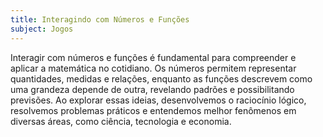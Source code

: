 ```yaml
---
title: Interagindo com Números e Funções
subject: Jogos
---
```



Interagir com números e funções é fundamental para compreender e aplicar a matemática no cotidiano. Os números permitem representar quantidades, medidas e relações, enquanto as funções descrevem como uma grandeza depende de outra, revelando padrões e possibilitando previsões. Ao explorar essas ideias, desenvolvemos o raciocínio lógico, resolvemos problemas práticos e entendemos melhor fenômenos em diversas áreas, como ciência, tecnologia e economia.